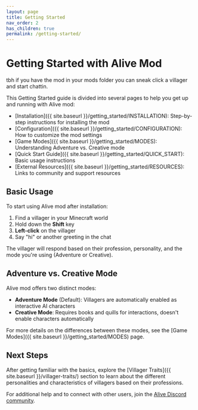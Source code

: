 ```yaml
---
layout: page
title: Getting Started
nav_order: 2
has_children: true
permalink: /getting-started/
---
```


# Getting Started with Alive Mod

tbh if you have the mod in your mods folder you can sneak click a villager and start chattin.

This Getting Started guide is divided into several pages to help you get up and running with Alive mod:

- [Installation]({{ site.baseurl }}/getting_started/INSTALLATION): Step-by-step instructions for installing the mod
- [Configuration]({{ site.baseurl }}/getting_started/CONFIGURATION): How to customize the mod settings
- [Game Modes]({{ site.baseurl }}/getting_started/MODES): Understanding Adventure vs. Creative mode
- [Quick Start Guide]({{ site.baseurl }}/getting_started/QUICK_START): Basic usage instructions
- [External Resources]({{ site.baseurl }}/getting_started/RESOURCES): Links to community and support resources

## Basic Usage

To start using Alive mod after installation:

1. Find a villager in your Minecraft world
2. Hold down the **Shift** key
3. **Left-click** on the villager
4. Say "hi" or another greeting in the chat

The villager will respond based on their profession, personality, and the mode you're using (Adventure or Creative).

## Adventure vs. Creative Mode

Alive mod offers two distinct modes:

- **Adventure Mode** (Default): Villagers are automatically enabled as interactive AI characters
- **Creative Mode**: Requires books and quills for interactions, doesn't enable characters automatically

For more details on the differences between these modes, see the [Game Modes]({{ site.baseurl }}/getting_started/MODES) page.

## Next Steps

After getting familiar with the basics, explore the [Villager Traits]({{ site.baseurl }}/villager-traits/) section to learn about the different personalities and characteristics of villagers based on their professions.

For additional help and to connect with other users, join the [Alive Discord community](https://discord.gg/7KVqSQ3XXK).
